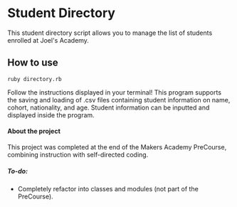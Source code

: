 # Student Directory #

This student directory script allows you to manage the list of students enrolled at Joel's Academy.

## How to use ##

```shell
ruby directory.rb
```
Follow the instructions displayed in your terminal! This program supports the saving and loading of .csv files containing student information on name, cohort, nationality, and age. Student information can be inputted and displayed inside the program.

#### About the project ####

This project was completed at the end of the Makers Academy PreCourse, combining instruction with self-directed coding.

##### To-do: #####
* Completely refactor into classes and modules (not part of the PreCourse).
